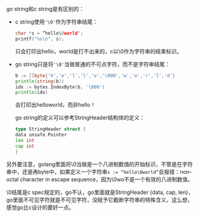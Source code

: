 go string和c string是有区别的：

- c string使用`'\0'`作为字符串结尾：

  ```c
  char *s = “hello\0world";
  printf("%s\n", s);
  ```

  只会打印出hello，world是打不出来的，c以\0作为字符串的结束标识。

- go string只是将`'\0'`当做普通的不可点字符，而不是字符串结尾：

  ```go
  b := []byte{'h','e','l','l','o','\000','w','o','r','l','d'}
  println(string(b))
  idx := bytes.IndexByte(b, '\000')
  println(idx)
  ```

  会打印出helloworld，而非hello！

  go string的定义可以参考StringHeader结构体的定义：

  ```go
  type StringHeader struct {
  data unsafe.Pointer
  len int
  cap int
  }
  ```




另外要注意，golang里面将\0当做是一个八进制数值的开始标识，不管是在字符串中，还是再byte中，如果定义一个字符串`s := “hello\0world”`会报错：non-octal character in escape sequence，因为\0wo不是一个有效的八进制数值。

\0结尾是c spec规定的，go不认，go里面就是StringHeader {data, cap, len}，go里面不可见字符就是不可见字符，没赋予它截断字符串的特殊含义，这么想，感觉go比c设计的要好一点。

